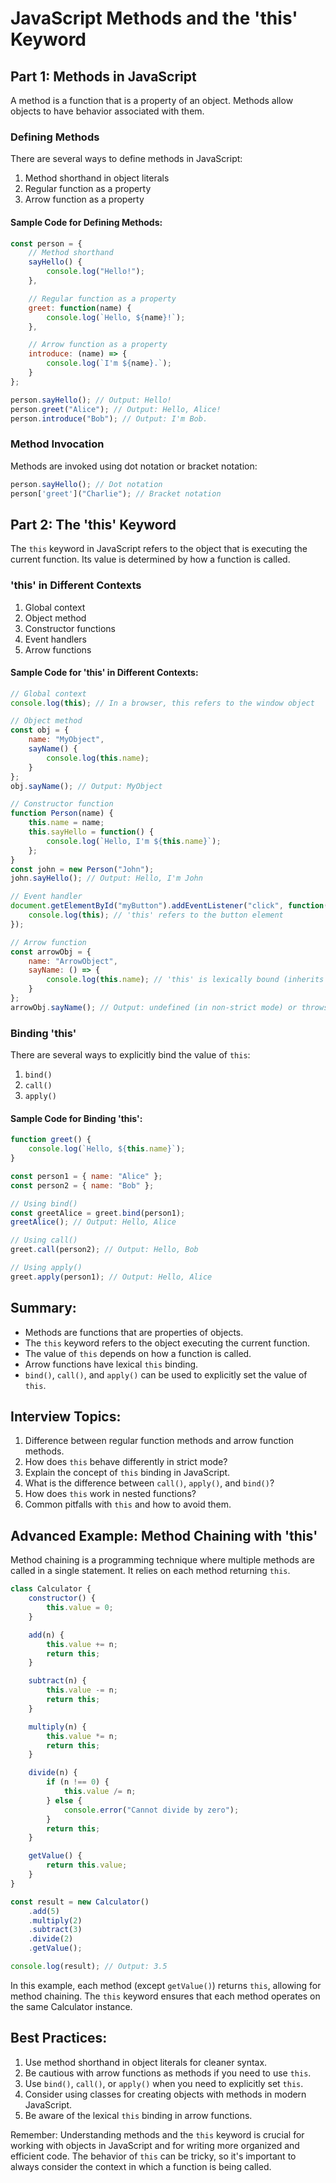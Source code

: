 # JavaScript Methods and the 'this' Keyword

## Part 1: Methods in JavaScript

A method is a function that is a property of an object. Methods allow objects to have behavior associated with them.

### Defining Methods

There are several ways to define methods in JavaScript:

1. Method shorthand in object literals
2. Regular function as a property
3. Arrow function as a property

#### Sample Code for Defining Methods:

```javascript
const person = {
    // Method shorthand
    sayHello() {
        console.log("Hello!");
    },

    // Regular function as a property
    greet: function(name) {
        console.log(`Hello, ${name}!`);
    },

    // Arrow function as a property
    introduce: (name) => {
        console.log(`I'm ${name}.`);
    }
};

person.sayHello(); // Output: Hello!
person.greet("Alice"); // Output: Hello, Alice!
person.introduce("Bob"); // Output: I'm Bob.
```

### Method Invocation

Methods are invoked using dot notation or bracket notation:

```javascript
person.sayHello(); // Dot notation
person['greet']("Charlie"); // Bracket notation
```

## Part 2: The 'this' Keyword

The `this` keyword in JavaScript refers to the object that is executing the current function. Its value is determined by how a function is called.

### 'this' in Different Contexts

1. Global context
2. Object method
3. Constructor functions
4. Event handlers
5. Arrow functions

#### Sample Code for 'this' in Different Contexts:

```javascript
// Global context
console.log(this); // In a browser, this refers to the window object

// Object method
const obj = {
    name: "MyObject",
    sayName() {
        console.log(this.name);
    }
};
obj.sayName(); // Output: MyObject

// Constructor function
function Person(name) {
    this.name = name;
    this.sayHello = function() {
        console.log(`Hello, I'm ${this.name}`);
    };
}
const john = new Person("John");
john.sayHello(); // Output: Hello, I'm John

// Event handler
document.getElementById("myButton").addEventListener("click", function() {
    console.log(this); // 'this' refers to the button element
});

// Arrow function
const arrowObj = {
    name: "ArrowObject",
    sayName: () => {
        console.log(this.name); // 'this' is lexically bound (inherits from parent scope)
    }
};
arrowObj.sayName(); // Output: undefined (in non-strict mode) or throws an error (in strict mode)
```

### Binding 'this'

There are several ways to explicitly bind the value of `this`:

1. `bind()`
2. `call()`
3. `apply()`

#### Sample Code for Binding 'this':

```javascript
function greet() {
    console.log(`Hello, ${this.name}`);
}

const person1 = { name: "Alice" };
const person2 = { name: "Bob" };

// Using bind()
const greetAlice = greet.bind(person1);
greetAlice(); // Output: Hello, Alice

// Using call()
greet.call(person2); // Output: Hello, Bob

// Using apply()
greet.apply(person1); // Output: Hello, Alice
```

## Summary:

- Methods are functions that are properties of objects.
- The `this` keyword refers to the object executing the current function.
- The value of `this` depends on how a function is called.
- Arrow functions have lexical `this` binding.
- `bind()`, `call()`, and `apply()` can be used to explicitly set the value of `this`.

## Interview Topics:

1. Difference between regular function methods and arrow function methods.
2. How does `this` behave differently in strict mode?
3. Explain the concept of `this` binding in JavaScript.
4. What is the difference between `call()`, `apply()`, and `bind()`?
5. How does `this` work in nested functions?
6. Common pitfalls with `this` and how to avoid them.

## Advanced Example: Method Chaining with 'this'

Method chaining is a programming technique where multiple methods are called in a single statement. It relies on each method returning `this`.

```javascript
class Calculator {
    constructor() {
        this.value = 0;
    }

    add(n) {
        this.value += n;
        return this;
    }

    subtract(n) {
        this.value -= n;
        return this;
    }

    multiply(n) {
        this.value *= n;
        return this;
    }

    divide(n) {
        if (n !== 0) {
            this.value /= n;
        } else {
            console.error("Cannot divide by zero");
        }
        return this;
    }

    getValue() {
        return this.value;
    }
}

const result = new Calculator()
    .add(5)
    .multiply(2)
    .subtract(3)
    .divide(2)
    .getValue();

console.log(result); // Output: 3.5
```

In this example, each method (except `getValue()`) returns `this`, allowing for method chaining. The `this` keyword ensures that each method operates on the same Calculator instance.

## Best Practices:

1. Use method shorthand in object literals for cleaner syntax.
2. Be cautious with arrow functions as methods if you need to use `this`.
3. Use `bind()`, `call()`, or `apply()` when you need to explicitly set `this`.
4. Consider using classes for creating objects with methods in modern JavaScript.
5. Be aware of the lexical `this` binding in arrow functions.

Remember: Understanding methods and the `this` keyword is crucial for working with objects in JavaScript and for writing more organized and efficient code. The behavior of `this` can be tricky, so it's important to always consider the context in which a function is being called. 